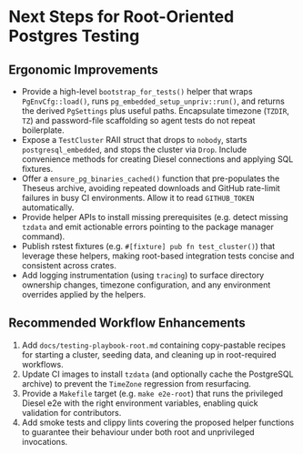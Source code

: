 # Next Steps for Root-Oriented Postgres Testing

## Ergonomic Improvements

- Provide a high-level `bootstrap_for_tests()` helper that wraps `PgEnvCfg::load()`, runs `pg_embedded_setup_unpriv::run()`, and returns the derived `PgSettings` plus useful paths. Encapsulate timezone (`TZDIR`, `TZ`) and password-file scaffolding so agent tests do not repeat boilerplate.
- Expose a `TestCluster` RAII struct that drops to `nobody`, starts `postgresql_embedded`, and stops the cluster via `Drop`. Include convenience methods for creating Diesel connections and applying SQL fixtures.
- Offer a `ensure_pg_binaries_cached()` function that pre-populates the Theseus archive, avoiding repeated downloads and GitHub rate-limit failures in busy CI environments. Allow it to read `GITHUB_TOKEN` automatically.
- Provide helper APIs to install missing prerequisites (e.g. detect missing `tzdata` and emit actionable errors pointing to the package manager command).
- Publish rstest fixtures (e.g. `#[fixture] pub fn test_cluster()`) that leverage these helpers, making root-based integration tests concise and consistent across crates.
- Add logging instrumentation (using `tracing`) to surface directory ownership changes, timezone configuration, and any environment overrides applied by the helpers.

## Recommended Workflow Enhancements

1. Add `docs/testing-playbook-root.md` containing copy-pastable recipes for starting a cluster, seeding data, and cleaning up in root-required workflows.
2. Update CI images to install `tzdata` (and optionally cache the PostgreSQL archive) to prevent the `TimeZone` regression from resurfacing.
3. Provide a `Makefile` target (e.g. `make e2e-root`) that runs the privileged Diesel e2e with the right environment variables, enabling quick validation for contributors.
4. Add smoke tests and clippy lints covering the proposed helper functions to guarantee their behaviour under both root and unprivileged invocations.
